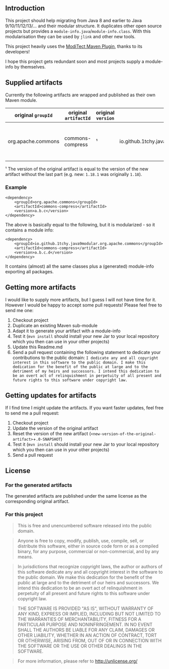 ## Introduction

This project should help migrating from Java 8 and earlier to Java 9/10/11/12/13/… and their modular structure. It duplicates other open source projects but provides a `module-info.java`/`module-info.class`. With this modularisation they can be used by `jlink` and other new tools.

This project heavily uses the [ModiTect Maven Plugin](https://github.com/moditect/moditect), thanks to its developers!

I hope this project gets redundant soon and most projects supply a module-info by themselves.

## Supplied artifacts
Currently the following artifacts are wrapped and published as their own Maven module.

| original `groupId` | original `artifactId` | original `version` | new `groupId` | new `artifactId` | new `version` | Notes |
|--------------------|-----------------------|--------------------|---------------|------------------|---------------|-------|
| org.apache.commons | commons-compress | ¹ | io.github.1tchy.java9modular.org.apache.commons | commons-compress | ![Maven Central](https://img.shields.io/maven-central/v/io.github.1tchy.java9modular.org.apache.commons/commons-compress?label=Latest%20version) | Also comes with the `org.tukaani` artifact to support xz-compression. |
¹ The version of the original artifact is equal to the version of the new artifact without the last part (e.g. new: `1.18.1` was originally `1.18`).
### Example
```
<dependency>
    <groupId>org.apache.commons</groupId>
    <artifactId>commons-compress</artifactId>
    <version>a.b.c</version>
</dependency>
```
The above is basically equal to the following, but it is modularized - so it contains a module info:
```
<dependency>
    <groupId>io.github.1tchy.java9modular.org.apache.commons</groupId>
    <artifactId>commons-compress</artifactId>
    <version>a.b.c.d</version>
</dependency>
```
It contains (almost) all the same classes plus a (generated) module-info exporting all packages.

## Getting more artifacts
I would like to supply more artifacts, but I guess I will not have time for it. However I would be happy to accept some pull requests! Please feel free to send me one:

1. Checkout project
1. Duplicate an existing Maven sub-module
1. Adapt it to generate your artifact with a module-info
1. Test it (`mvn install` should install your new Jar to your local repository which you then can use in your other projects)
1. Update this Readme.md
1. Send a pull request containing the following statement to dedicate your contributions to the public domain: `I dedicate any and all copyright interest in this software to the public domain. I make this dedication for the benefit of the public at large and to the detriment of my heirs and successors. I intend this dedication to be an overt act of relinquishment in perpetuity of all present and future rights to this software under copyright law.`

## Getting updates for artifacts
If I find time I might update the artifacts. If you want faster updates, feel free to send me a pull request:

1. Checkout project
1. Update the version of the original artifact
1. Reset the version of the new artifact (`<new-version-of-the-original-artifact>`+`.0-SNAPSHOT`)
1. Test it (`mvn install` should install your new Jar to your local repository which you then can use in your other projects)
1. Send a pull request

## License
### For the generated artifacts
The generated artifacts are published under the same license as the corresponding original artifact.

### For this project
> This is free and unencumbered software released into the public domain.

> Anyone is free to copy, modify, publish, use, compile, sell, or distribute this software, either in source code form or as a compiled binary, for any purpose, commercial or non-commercial, and by any means.

> In jurisdictions that recognize copyright laws, the author or authors of this software dedicate any and all copyright interest in the software to the public domain. We make this dedication for the benefit of the public at large and to the detriment of our heirs and successors. We intend this dedication to be an overt act of relinquishment in perpetuity of all present and future rights to this software under copyright law.

> THE SOFTWARE IS PROVIDED "AS IS", WITHOUT WARRANTY OF ANY KIND, EXPRESS OR IMPLIED, INCLUDING BUT NOT LIMITED TO THE WARRANTIES OF MERCHANTABILITY, FITNESS FOR A PARTICULAR PURPOSE AND NONINFRINGEMENT. IN NO EVENT SHALL THE AUTHORS BE LIABLE FOR ANY CLAIM, DAMAGES OR OTHER LIABILITY, WHETHER IN AN ACTION OF CONTRACT, TORT OR OTHERWISE, ARISING FROM, OUT OF OR IN CONNECTION WITH THE SOFTWARE OR THE USE OR OTHER DEALINGS IN THE SOFTWARE.

> For more information, please refer to <http://unlicense.org/>
